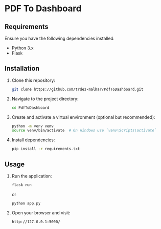 # PDF To Dashboard


## Requirements
Ensure you have the following dependencies installed:

- Python 3.x
- Flask

## Installation

1. Clone this repository:
   ```sh
   git clone https://github.com/trdez-malhar/PdfToDashboard.git
   ```
2. Navigate to the project directory:
   ```sh
   cd PdfToDashboard
   ```
3. Create and activate a virtual environment (optional but recommended):
   ```sh
   python -m venv venv
   source venv/bin/activate  # On Windows use `venv\Scripts\activate`
   ```
4. Install dependencies:
   ```sh
   pip install -r requirements.txt
   ```

## Usage

1. Run the application:
   ```sh
   flask run
   ```
   or
   ```sh
   python app.py
   ```
3. Open your browser and visit:
   ```
   http://127.0.0.1:5000/
   ```
